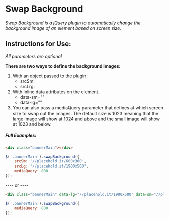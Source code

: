 # Swap Background
*Swap Background is a jQuery plugin to automatically change the background image of an element based on screen size.*

## Instructions for Use:
*All parameters are optional* 

**There are two ways to define the background images:**
1. With an object passed to the plugin:
	* srcSm:
	* srcLrg:
2. With inline data attributes on the element.
	* data-sm=""
	* data-lg=""
3. You can also pass a mediaQuery parameter that defines at which screen size to swap out the images. The default size is 1023 meaning that the large image will show at 1024 and above and the small image will show at 1023 and below.

##### Full Examples:
```html
<div class="bannerMain"></div>
```
```javascript
$('.bannerMain').swapBackground({
    srcSm: '//placehold.it/600x300',
    srcLg: '//placehold.it/1900x500',
    mediaQuery: 800
});
```
----  or  ----
```html
<div class="bannerMain" data-lg="//placehold.it/1900x500" data-sm="//placehold.it/600x300"></div>
```
```javascript
$('.bannerMain').swapBackground({
    mediaQuery: 800
});
```
